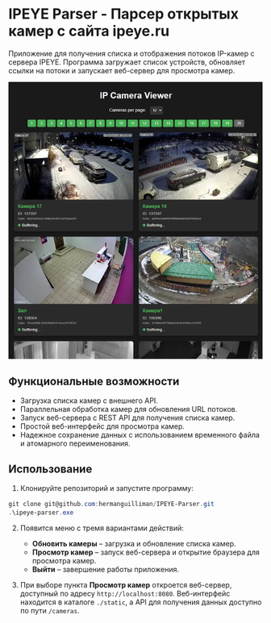 # IPEYE Parser - Парсер открытых камер с сайта ipeye.ru

Приложение для получения списка и отображения потоков IP-камер с сервера IPEYE. Программа загружает список устройств, обновляет ссылки на потоки и запускает веб-сервер для просмотра камер.

![Скриншот](screenshot.webp)

## Функциональные возможности

- Загрузка списка камер с внешнего API.
- Параллельная обработка камер для обновления URL потоков.
- Запуск веб-сервера с REST API для получения списка камер.
- Простой веб-интерфейс для просмотра камер.
- Надежное сохранение данных с использованием временного файла и атомарного переименования.


## Использование

1. Клонируйте репозиторий и запустите программу:

```powershell
git clone git@github.com:hermanguilliman/IPEYE-Parser.git
.\ipeye-parser.exe
```

2. Появится меню с тремя вариантами действий:

   - **Обновить камеры** – загрузка и обновление списка камер.
   - **Просмотр камер** – запуск веб-сервера и открытие браузера для просмотра камер.
   - **Выйти** – завершение работы приложения.

3. При выборе пункта **Просмотр камер** откроется веб-сервер, доступный по адресу `http://localhost:8080`. Веб-интерфейс находится в каталоге `./static`, а API для получения данных доступно по пути `/cameras`.
